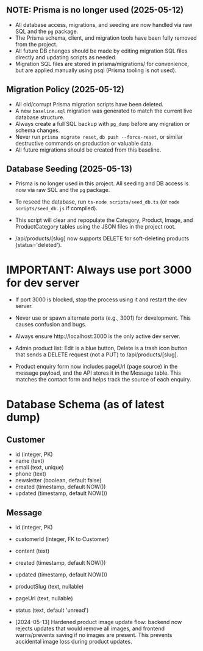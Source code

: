 ## NOTE: Prisma is no longer used (2025-05-12)
- All database access, migrations, and seeding are now handled via raw SQL and the `pg` package.
- The Prisma schema, client, and migration tools have been fully removed from the project.
- All future DB changes should be made by editing migration SQL files directly and updating scripts as needed.
- Migration SQL files are stored in prisma/migrations/ for convenience, but are applied manually using psql (Prisma tooling is not used).

## Migration Policy (2025-05-12)
- All old/corrupt Prisma migration scripts have been deleted.
- A new `baseline.sql` migration was generated to match the current live database structure.
- Always create a full SQL backup with `pg_dump` before any migration or schema changes.
- Never run `prisma migrate reset`, `db push --force-reset`, or similar destructive commands on production or valuable data.
- All future migrations should be created from this baseline.

## Database Seeding (2025-05-13)
- Prisma is no longer used in this project. All seeding and DB access is now via raw SQL and the `pg` package.
- To reseed the database, run `ts-node scripts/seed_db.ts` (or `node scripts/seed_db.js` if compiled).
- This script will clear and repopulate the Category, Product, Image, and ProductCategory tables using the JSON files in the project root.

- /api/products/[slug] now supports DELETE for soft-deleting products (status='deleted').

# IMPORTANT: Always use port 3000 for dev server
- If port 3000 is blocked, stop the process using it and restart the dev server.
- Never use or spawn alternate ports (e.g., 3001) for development. This causes confusion and bugs.
- Always ensure http://localhost:3000 is the only active dev server.

- Admin product list: Edit is a blue button, Delete is a trash icon button that sends a DELETE request (not a PUT) to /api/products/[slug].

- Product enquiry form now includes pageUrl (page source) in the message payload, and the API stores it in the Message table. This matches the contact form and helps track the source of each enquiry.

# Database Schema (as of latest dump)

## Customer
- id (integer, PK)
- name (text)
- email (text, unique)
- phone (text)
- newsletter (boolean, default false)
- created (timestamp, default NOW())
- updated (timestamp, default NOW())

## Message
- id (integer, PK)
- customerId (integer, FK to Customer)
- content (text)
- created (timestamp, default NOW())
- updated (timestamp, default NOW())
- productSlug (text, nullable)
- pageUrl (text, nullable)
- status (text, default 'unread')

- [2024-05-13] Hardened product image update flow: backend now rejects updates that would remove all images, and frontend warns/prevents saving if no images are present. This prevents accidental image loss during product updates. 